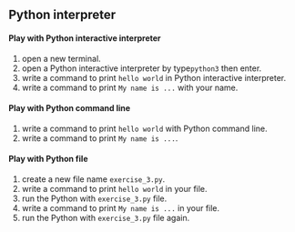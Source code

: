 ## Python interpreter

#### Play with Python interactive interpreter

1. open a new terminal.
2. open a Python interactive interpreter by type`python3` then enter.
3. write a command to print `hello world` in Python interactive interpreter.
4. write a command to  print `My name is ...` with your name.


#### Play with Python command line

1. write a command to print `hello world` with Python command line.
2. write a command to print `My name is ...`.

#### Play with Python file

1. create a new file name `exercise_3.py`.
2. write a command to print `hello world` in your file.
3. run the Python with `exercise_3.py` file.
4. write a command to print `My name is ...` in your file.
5. run the Python with `exercise_3.py` file again.
